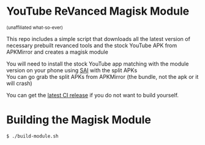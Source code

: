 # YouTube ReVanced Magisk Module

<sub>(unaffiliated what-so-ever)<sub>

This repo includes a simple script that
downloads all the latest version of necessary prebuilt revanced tools and the stock YouTube APK from APKMirror and creates a magisk module  

You will need to install the stock YouTube app matching with the module version on your phone using [SAI](https://play.google.com/store/apps/details?id=com.aefyr.sai&hl=tr&gl=US) with the split APKs  
You can go grab the split APKs from APKMirror (the bundle, not the apk or it will crash)  


You can get the [latest CI release](https://github.com/j-hc/revanced-magisk-module/releases/tag/main) if you do not want to build yourself.


# Building the Magisk Module

```bash
$ ./build-module.sh
```
